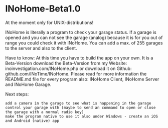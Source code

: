 # INoHome-Beta1.0

At the moment only for UNIX-distributions!

INoHome is literally a program to check your garage status. If a garage is opened and you can not see the garage (analog) because it is for you out of range you could check it with INoHome. You can add a max. of 255 garages to the server and also to the client.

Have to know: At this time you have to build the app on your own. It is a Beta-Version download the Beta-Version from my Website: inoinvestigation.com/INoHome.php or download it on Github: github.com/INoTime/INoHome. Please read for more information the README.md file for every program also: INoHome Client, INoHome Server and INoHome Garage.

Next steps:

    add a camera in the garage to see what is happening in the garage
    control your garage with (maybe to send an command to open or close the garage with a normal radio key)
    make the program native to use it also under Windows - create an iOS and Android (native) app

